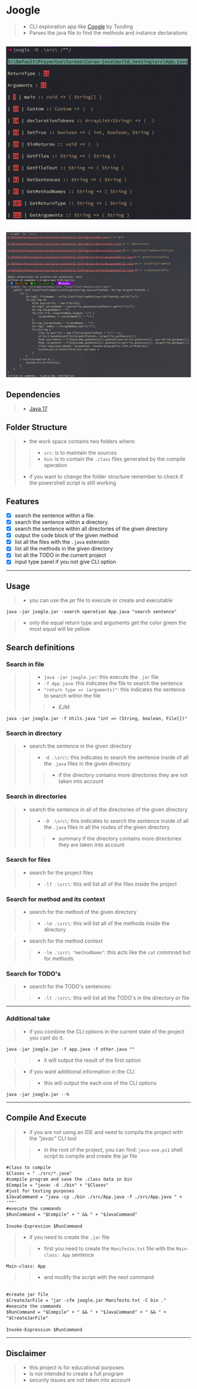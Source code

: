# Joogle
>- CLI exploration app like [Coogle](https://www.youtube.com/watch?v=wK1HjnwDQng&t=1s) by Tsoding
>- Parses the java file to find the methods and instance declarations

![expected output](./docs/expected_output.png)
-------
![expected output_lm](./docs/expected_output_lm.png)
------

## Dependencies 
>- [Java 17](https://www.oracle.com/es/java/technologies/downloads/#jdk17-windows)

## Folder Structure
>- the work space contains two folders where:
>>- `src`: is to maintain the sources
>>- `bin`: is to contain the `.class` files generated by the compile operation
>- if you want to change the folder structure remember to check if the powershell script is still working

## Features
- [x] search the sentence within a file.
- [x] search the sentence within a directory.
- [x] search the sentence within all directories of the given directory
- [x] output the code block of the given method
- [x] list all the files with the `.java` extensión
- [x] list all the methods in the given directory
- [x] list all the TODO in the current project
- [x] input type panel if you not give CLI option

-----

## Usage
>- you can use the jar file to execute or create and executable
```shell
java -jar joogle.jar -search operation App.java "search sentence"
```
>- only the equal return type and arguments get the color green the most equal will be yellow

## Search definitions

### Search in file
>>- `java -jar joogle.jar`: this execute the `.jar` file
>>- `-f App.java`: this indicates the file to search the sentence
>>- `"return type => (arguments)"`: this indicates the sentence to search within the file
>>>- *EJM*:
```console
java -jar joogle.jar -f Utils.java "int => (String, boolean, File[])"
```

### Search in directory
>- search the sentence in the given directory
>>- `-d .\src\`: this indicates to search the sentence inside of all the `.java` files in the given directory
>>>- if the directory contains more directories they are not taken into account

### Search in directories

>- search the sentence in all of the directories of the given directory
>>- `-D .\src\`: this indicates to search the sentence inside of all the `.java` files in all the routes of the given directory 
>>>- summary if the directory contains more directories they are taken into account

### Search for files

>- search for the project files
>>- `-lf .\src\`: this will list all of the files inside the project

### Search for method and its context

>- search for the method of the given directory
>>- `-lm .\src\`: this will list all of the methods inside the directory

>- search for the method context
>>- `-lm .\src\ "methodName"`: this acts like the `cat` commnad but for methods

### Search for TODO's

>- search for the TODO's sentences:
>>- `-lt .\src\`: this will list all the TODO's in the directory or file

------
### Additional take
>- if you combine the CLI options in the current state of the project you cant do it.
```shell
java -jar joogle.jar -f app.java -f other.java ""
```
>>- it will output the result of the first option

>- if you want additional information in the CLI
>>- this will output the each one of the CLI options
```shell
java -jar joogle.jar --h
```

---------

## Compile And Execute

>- if you are not using an IDE and need to compila the project with the *"javac"* CLI tool
>>- in the root of the project, you can find: `java-exe.ps1` shell script to compile and create the jar file

```shell
#class to compile
$Clases = " ./src/*.java"
#compile program and save the .class data in bin
$Compile = "javac -d ./bin" + "$Clases"
#just for testing purposes
$JavaCommand = "java -cp ./bin ./src/App.java -f ./src/App.java " + '""'
#execute the commands
$RunCommand = "$Compile" + " && " + "$JavaCommand"

Invoke-Expression $RunCommand
```
>- if you need to create the `.jar` file
>>- first you need to create the `Manifesto.txt` file with the `Main-class: App` sentence
```txt
Main-class: App
```
>>- and modify the script with the next command
```shell

#create jar file
$CreateJarFile = "jar -cfm joogle.jar Manifesto.txt -C bin ."
#execute the commands
$RunCommand = "$Compile" + " && " + "$JavaCommand" + " && " + "$CreateJarFile"

Invoke-Expression $RunCommand
```

---------

## Disclaimer
>- this project is for educational purposes
>- is not intended to create a full program
>- security issues are not taken into account
